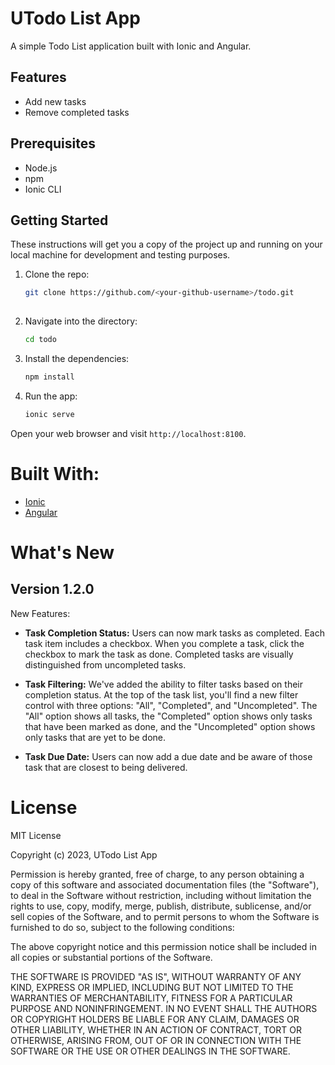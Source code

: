 # UTodo List App

A simple Todo List application built with Ionic and Angular.

## Features

- Add new tasks
- Remove completed tasks

## Prerequisites

- Node.js
- npm
- Ionic CLI

## Getting Started

These instructions will get you a copy of the project up and running on your local machine for development and testing purposes.

1. Clone the repo:

   ```bash
   git clone https://github.com/<your-github-username>/todo.git
  
2. Navigate into the directory:
    ```bash
    cd todo
    
3. Install the dependencies:
    ```bash
    npm install
    
4. Run the app:
    ```bash
    ionic serve
    
Open your web browser and visit `http://localhost:8100`.

# Built With:
* [Ionic](https://ionicframework.com/)
* [Angular](https://angular.io/)

# What's New
## Version 1.2.0
New Features:

- **Task Completion Status:** Users can now mark tasks as completed. Each task item includes a checkbox. When you complete a task, click the checkbox to mark the task as done. Completed tasks are visually distinguished from uncompleted tasks.

- **Task Filtering:** We've added the ability to filter tasks based on their completion status. At the top of the task list, you'll find a new filter control with three options: "All", "Completed", and "Uncompleted". The "All" option shows all tasks, the "Completed" option shows only tasks that have been marked as done, and the "Uncompleted" option shows only tasks that are yet to be done.

- **Task Due Date:** Users can now add a due date and be aware of those task that are closest to being delivered. 



# License
MIT License

Copyright (c) 2023, UTodo List App

Permission is hereby granted, free of charge, to any person obtaining a copy
of this software and associated documentation files (the "Software"), to deal
in the Software without restriction, including without limitation the rights
to use, copy, modify, merge, publish, distribute, sublicense, and/or sell
copies of the Software, and to permit persons to whom the Software is
furnished to do so, subject to the following conditions:

The above copyright notice and this permission notice shall be included in all
copies or substantial portions of the Software.

THE SOFTWARE IS PROVIDED "AS IS", WITHOUT WARRANTY OF ANY KIND, EXPRESS OR
IMPLIED, INCLUDING BUT NOT LIMITED TO THE WARRANTIES OF MERCHANTABILITY,
FITNESS FOR A PARTICULAR PURPOSE AND NONINFRINGEMENT. IN NO EVENT SHALL THE
AUTHORS OR COPYRIGHT HOLDERS BE LIABLE FOR ANY CLAIM, DAMAGES OR OTHER
LIABILITY, WHETHER IN AN ACTION OF CONTRACT, TORT OR OTHERWISE, ARISING FROM,
OUT OF OR IN CONNECTION WITH THE SOFTWARE OR THE USE OR OTHER DEALINGS IN THE
SOFTWARE.
